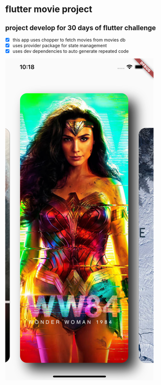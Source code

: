 # flutter movie project

## project develop for  30 days of flutter challenge

- [x] this app uses chopper to fetch movies from movies db
- [x] uses provider package for state management
- [x] uses dev dependencies to auto generate repeated code

<img src="./ss/ss.png">
